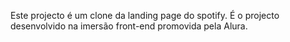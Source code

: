 Este projecto é um clone da landing page do spotify. É o projecto desenvolvido na imersão front-end promovida pela Alura.
